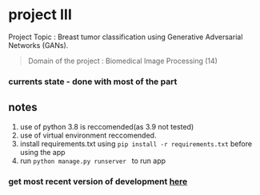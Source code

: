 # project III
Project Topic : Breast tumor classification using Generative Adversarial Networks (GANs).
> Domain of the project : Biomedical Image Processing (14)
### currents state - done with most of the part

## notes
1. use of python 3.8 is reccomended(as 3.9 not tested)
2. use of virtual environment reccomended.
3. install requirements.txt using ```pip install -r requirements.txt``` before using the app
4. run ```python manage.py runserver ``` to run app


### get most recent version of development [here]()